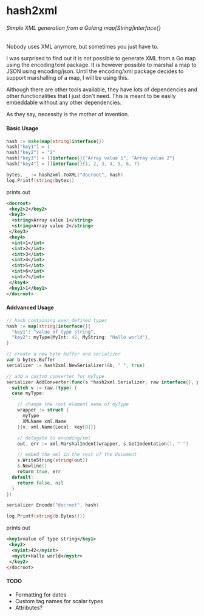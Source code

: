 # hash2xml
###### Simple XML generation from a Golang map[String]interface{}

Nobody uses XML anymore, but sometimes you just have to.

I was surprised to find out it is not possible to generate XML from a Go map using the encoding/xml
package. It is however possible to marshal a map to JSON using encoding/json. Until the encoding/xml
package decides to support marshalling of a map, I will be using this.

Although there are other tools available, they have lots of dependencies and other functionalities
that I just don't need. This is meant to be easily embeddable without any other dependencies.

As they say, necessity is the mother of invention.


#### Basic Usage
```go
hash := make(map[string]interface{})
hash["key1"] = 1
hash["key2"] = "2"
hash["key3"] = []interface{}{"Array value 1", "Array value 2"}
hash["key4"] = []interface{}{1, 2, 3, 4, 5, 6, 7}

bytes, _ := hash2xml.ToXML("docroot", hash)
log.Printf(string(bytes))
```
prints out

```xml
<docroot>
 <key2>2</key2>
 <key3>
  <string>Array value 1</string>
  <string>Array value 2</string>
 </key3>
 <key4>
  <int>1</int>
  <int>2</int>
  <int>3</int>
  <int>4</int>
  <int>5</int>
  <int>6</int>
  <int>7</int>
 </key4>
 <key1>1</key1>
</docroot>
```

#### Addvanced Usage
```go
// hash containing user defined types
hash := map[string]interface{}{
  "key1": "value of type string",
  "key2": myType{MyInt: 42, MyString: "Hallo world"},
}

// create a new byte buffer and serializer
var b bytes.Buffer
serializer := hash2xml.NewSerializer(&b, " ", true)

// add a custom converter for myType
serializer.AddConverter(func(s *hash2xml.Serializer, raw interface{}, path string, key ...string) (bool, error) {
  switch v := raw.(type) {
  case myType:

    // change the root element name of myType
    wrapper := struct {
      myType
      XMLName xml.Name
    }{v, xml.Name{Local: key[0]}}

    // delegate to encoding/xml
    out, err := xml.MarshalIndent(wrapper, s.GetIndentation(), " ")

    // embed the xml in the rest of the document
    s.WriteString(string(out))
    s.Newline()
    return true, err
  default:
    return false, nil
  }
})

serializer.Encode("docroot", hash)

log.Printf(string(b.Bytes()))
```
prints out

```xml
<key1>value of type string</key1>
 <key2>
  <myint>42</myint>
  <mystr>Hallo world</mystr>
 </key2>
</docroot>
```

#### TODO
* Formatting for dates
* Custom tag names for scalar types
* Attributes?
